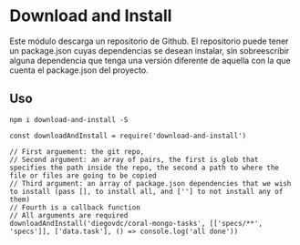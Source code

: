 # Download and Install

Este módulo descarga un repositorio de Github. El repositorio puede tener un package.json cuyas dependencias se desean instalar, sin sobreescribir alguna dependencia que tenga una versión diferente de aquella con la que cuenta el package.json del proyecto.

## Uso

`npm i download-and-install -S`

```
const downloadAndInstall = require('download-and-install')

// First arguement: the git repo, 
// Second argument: an array of pairs, the first is glob that specifies the path inside the repo, the second a path to where the file or files are going to be copied
// Third argument: an array of package.json dependencies that we wish to install (pass [], to install all, and [''] to not install any of them)
// Fourth is a callback function
// All arguments are required
downloadAndInstall('diegovdc/coral-mongo-tasks', [['specs/**', 'specs']], ['data.task'], () => console.log('all done'))

```



